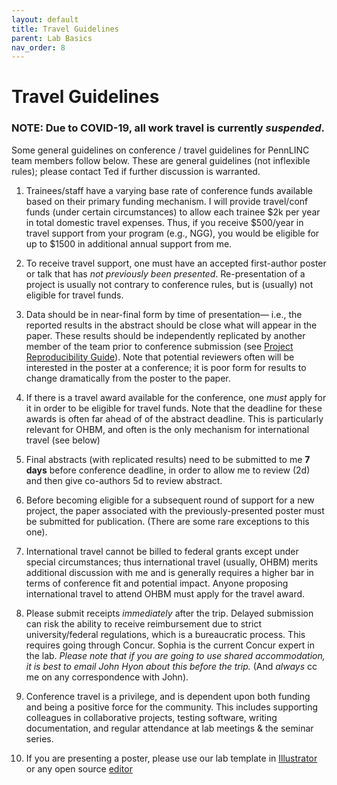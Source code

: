 ```yaml
---
layout: default
title: Travel Guidelines
parent: Lab Basics
nav_order: 8
---
```



# Travel Guidelines

### NOTE: Due to COVID-19, all work travel is currently _suspended_.

Some general guidelines on conference / travel guidelines for PennLINC team members follow below.   These are general guidelines (not inflexible rules); please contact Ted if further discussion is warranted.   

1.  Trainees/staff have a varying base rate of conference funds available based on their primary funding mechanism.  I will provide travel/conf funds (under certain circumstances) to allow each trainee $2k per year in total domestic travel expenses.  Thus, if you receive $500/year in travel support from your program (e.g., NGG), you would be eligible for up to $1500 in additional annual support from me.

2.  To receive travel support, one must have an accepted first-author poster or talk that has _not previously been presented_.  Re-presentation of a project is usually not contrary to conference rules, but is (usually) not eligible for travel funds. 

3.  Data should be in near-final form by time of presentation— i.e., the reported results in the abstract should be close what will appear in the paper.   These results should be independently replicated by another member of the team prior to conference submission (see [Project Reproducibility Guide](https://github.com/PennBBL/labhome/wiki/Project-Reproducibility-Guide)).  Note that potential reviewers often will be interested in the poster at a conference; it is poor form for results to change dramatically from the poster to the paper.

4.  If there is a travel award available for the conference, one _must_ apply for it in order to be eligible for travel funds.   Note that the deadline for these awards is often far ahead of of the abstract deadline. This is particularly relevant for OHBM, and often is the only mechanism for international travel (see below)

5.  Final abstracts (with replicated results) need to be submitted to me **7 days** before conference deadline, in order to allow me to review (2d) and then give co-authors 5d to review abstract.

6.  Before becoming eligible for a subsequent round of support for a new project, the paper associated with the previously-presented poster must be submitted for publication.  (There are some rare exceptions to this one).

7.  International travel cannot be billed to federal grants except under special circumstances; thus international travel (usually, OHBM) merits additional discussion with me and is generally requires a higher bar in terms of conference fit and potential impact.  Anyone proposing international travel to attend OHBM must apply for the travel award.

8.  Please submit receipts _immediately_ after the trip. Delayed submission can risk the ability to receive reimbursement due to strict university/federal regulations, which is a bureaucratic process.  This requires going through Concur.  Sophia is the current Concur expert in the lab.  _Please note that if you are going to use shared accommodation, it is best to email John Hyon about this before the trip._  (And *always* cc me on any correspondence with John).

10. Conference travel is a privilege, and is dependent upon both funding and being a positive force for the community. This includes supporting colleagues in collaborative projects, testing software, writing documentation, and regular attendance at lab meetings & the seminar series.   

11. If you are presenting a poster, please use our lab template in [Illustrator](https://github.com/PennLINC/PennLINC.github.io/raw/master/docs/LabHome/poster.ai) or any open source [editor](https://github.com/PennLINC/PennLINC.github.io/raw/master/docs/LabHome/poster.svg)

